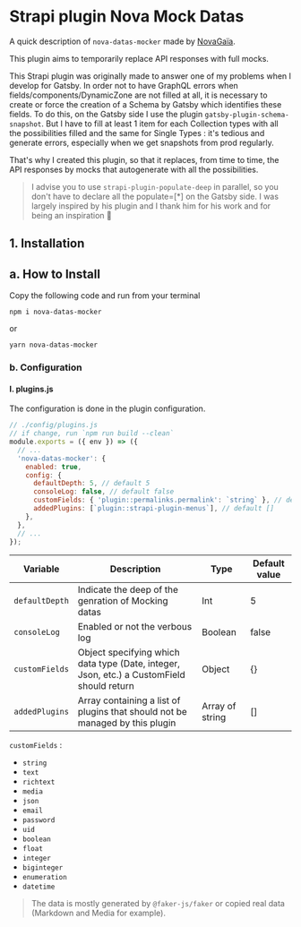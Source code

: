 # Strapi plugin Nova Mock Datas

A quick description of `nova-datas-mocker` made by [NovaGaïa](https://novagaia.fr/).

This plugin aims to temporarily replace API responses with full mocks.

This Strapi plugin was originally made to answer one of my problems when I develop for Gatsby.
In order not to have GraphQL errors when fields/components/DynamicZone are not filled at all, it is necessary to create or force the creation of a Schema by Gatsby which identifies these fields. To do this, on the Gatsby side I use the plugin `gatsby-plugin-schema-snapshot`. But I have to fill at least 1 item for each Collection types with all the possibilities filled and the same for Single Types : it's tedious and generate errors, especially when we get snapshots from prod regularly.

That's why I created this plugin, so that it replaces, from time to time, the API responses by mocks that autogenerate with all the possibilities.

> I advise you to use `strapi-plugin-populate-deep` in parallel, so you don't have to declare all the populate=[*] on the Gatsby side. I was largely inspired by his plugin and I thank him for his work and for being an inspiration 🙏

## 1. Installation

## a. How to Install

Copy the following code and run from your terminal

```
npm i nova-datas-mocker
```

or

```
yarn nova-datas-mocker
```

### b. Configuration

#### I. plugins.js

The configuration is done in the plugin configuration.

```js
// ./config/plugins.js
// if change, run `npm run build --clean`
module.exports = ({ env }) => ({
  // ...
  'nova-datas-mocker': {
    enabled: true,
    config: {
      defaultDepth: 5, // default 5
      consoleLog: false, // default false
      customFields: { 'plugin::permalinks.permalink': `string` }, // default {}
      addedPlugins: [`plugin::strapi-plugin-menus`], // default []
    },
  },
  // ...
});
```

| Variable       | Description                                                                               | Type            | Default value |
| -------------- | ----------------------------------------------------------------------------------------- | --------------- | ------------- |
| `defaultDepth` | Indicate the deep of the genration of Mocking datas                                       | Int             | 5             |
| `consoleLog`   | Enabled or not the verbous log                                                            | Boolean         | false         |
| `customFields` | Object specifying which data type (Date, integer, Json, etc.) a CustomField should return | Object          | {}            |
| `addedPlugins` | Array containing a list of plugins that should not be managed by this plugin              | Array of string | []            |

`customFields` :

- `string`
- `text`
- `richtext`
- `media`
- `json`
- `email`
- `password`
- `uid`
- `boolean`
- `float`
- `integer`
- `biginteger`
- `enumeration`
- `datetime`

> The data is mostly generated by `@faker-js/faker` or copied real data (Markdown and Media for example).
